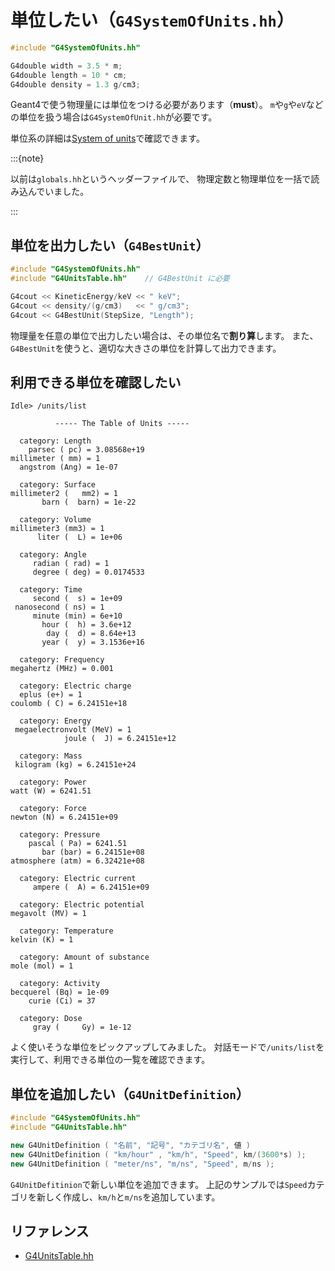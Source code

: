 # 単位したい（``G4SystemOfUnits.hh``）

```cpp
#include "G4SystemOfUnits.hh"

G4double width = 3.5 * m;
G4double length = 10 * cm;
G4double density = 1.3 g/cm3;
```

Geant4で使う物理量には単位をつける必要があります（**must**）。
``m``や``g``や``eV``などの単位を扱う場合は``G4SystemOfUnit.hh``が必要です。

単位系の詳細は[System of units](https://geant4-userdoc.web.cern.ch/UsersGuides/ForApplicationDeveloper/html/Fundamentals/unitSystem.html)で確認できます。

:::{note}

以前は``globals.hh``というヘッダーファイルで、
物理定数と物理単位を一括で読み込んでいました。

:::

## 単位を出力したい（``G4BestUnit``）

```cpp
#include "G4SystemOfUnits.hh"
#include "G4UnitsTable.hh"    // G4BestUnit に必要

G4cout << KineticEnergy/keV << " keV";
G4cout << density/(g/cm3)   << " g/cm3";
G4cout << G4BestUnit(StepSize, "Length");
```

物理量を任意の単位で出力したい場合は、その単位名で**割り算**します。
また、``G4BestUnit``を使うと、適切な大きさの単位を計算して出力できます。

## 利用できる単位を確認したい

```console
Idle> /units/list

          ----- The Table of Units -----

  category: Length
    parsec ( pc) = 3.08568e+19
millimeter ( mm) = 1
  angstrom (Ang) = 1e-07

  category: Surface
millimeter2 (   mm2) = 1
       barn (  barn) = 1e-22

  category: Volume
millimeter3 (mm3) = 1
      liter (  L) = 1e+06

  category: Angle
     radian ( rad) = 1
     degree ( deg) = 0.0174533

  category: Time
     second (  s) = 1e+09
 nanosecond ( ns) = 1
     minute (min) = 6e+10
       hour (  h) = 3.6e+12
        day (  d) = 8.64e+13
       year (  y) = 3.1536e+16

  category: Frequency
megahertz (MHz) = 0.001

  category: Electric charge
  eplus (e+) = 1
coulomb ( C) = 6.24151e+18

  category: Energy
 megaelectronvolt (MeV) = 1
            joule (  J) = 6.24151e+12

  category: Mass
 kilogram (kg) = 6.24151e+24

  category: Power
watt (W) = 6241.51

  category: Force
newton (N) = 6.24151e+09

  category: Pressure
    pascal ( Pa) = 6241.51
       bar (bar) = 6.24151e+08
atmosphere (atm) = 6.32421e+08

  category: Electric current
     ampere (  A) = 6.24151e+09

  category: Electric potential
megavolt (MV) = 1

  category: Temperature
kelvin (K) = 1

  category: Amount of substance
mole (mol) = 1

  category: Activity
becquerel (Bq) = 1e-09
    curie (Ci) = 37

  category: Dose
     gray (     Gy) = 1e-12
```

よく使いそうな単位をピックアップしてみました。
対話モードで``/units/list``を実行して、利用できる単位の一覧を確認できます。





## 単位を追加したい（``G4UnitDefinition``）

```cpp
#include "G4SystemOfUnits.hh"
#include "G4UnitsTable.hh"

new G4UnitDefinition ( "名前", "記号", "カテゴリ名", 値 )
new G4UnitDefinition ( "km/hour" , "km/h", "Speed", km/(3600*s) );
new G4UnitDefinition ( "meter/ns", "m/ns", "Speed", m/ns );
```

``G4UnitDefitinion``で新しい単位を追加できます。
上記のサンプルでは``Speed``カテゴリを新しく作成し、``km/h``と``m/ns``を追加しています。

## リファレンス

- [G4UnitsTable.hh](https://geant4.kek.jp/Reference/11.2.0/G4UnitsTable_8hh_source.html)


